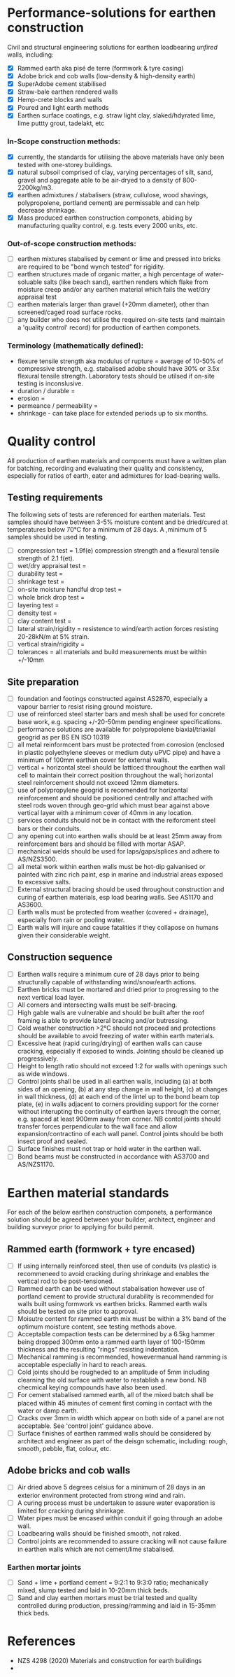# Performance-solutions for earthen construction
Civil and structural engineering solutions for earthen loadbearing _unfired_ walls, including:
  - [x] Rammed earth aka pisé de terre (formwork & tyre casing)
  - [x] Adobe brick and cob walls (low-density & high-density earth)
  - [x] SuperAdobe cement stabilised
  - [x] Straw-bale earthen rendered walls
  - [x] Hemp-crete blocks and walls
  - [x] Poured and light earth methods
  - [x] Earthen surface coatings, e.g. straw light clay, slaked/hdyrated lime, lime puttty grout, tadelakt, etc

### In-Scope construction methods: 
 - [X] currently, the standards for utilising the above materials have only been tested with one-storey buildings.
 - [X] natural subsoil comprised of clay, varying percentages of silt, sand, gravel and aggregate able to be air-dryed to a density of 800-2200kg/m3.
 - [x] earthen admixtures / stabalisers (straw, cullulose, wood shavings, polypropolene, portland cement) are permissable and can help decrease shrinkage.
 - [x] Mass produced earthen construction componets, abiding by manufacturing quality control, e.g. tests every 2000 units, etc.

### Out-of-scope construction methods:
 - [ ] earthen mixtures stabalised by cement or lime and pressed into bricks are required to be "bond wynch tested" for rigidity.
 - [ ] earthen structures made of organic matter, a high percentage of water-soluable salts (like beach sand), earthen renders which flake from moisture creep and/or any earthen material which fails the wet/dry appraisal test
 - [ ] earthen materials larger than gravel (+20mm diameter), other than screened/caged road surface rocks.
 - [ ] any builder who does not utilise the required on-site tests (and maintain a 'quality control' record) for production of earthen componets.

### Terminology (mathematically defined):
 - flexure tensile strength aka modulus of rupture = average of 10-50% of compressive strength, e.g. stabalised adobe should have 30% or 3.5x flexural tensile strength.  Laboratory tests should be utilsed if on-site testing is inconslusive.
 - duration / durable = 
 - erosion =
 - permeance / permeability = 
 - shrinkage - can take place for extended periods up to six months.

# Quality control
All production of earthen materials and compoents must have a written plan for batching, recording and evaluating their quality and consistency, especially for ratios of earth, eater and admixtures for load-bearing walls.

## Testing requirements
The following sets of tests are referenced for earthen materials.  Test samples should have between 3-5% moisture content and be dried/cured at temperatures below 70°C for a minimum of 28 days.  A ,minimum of 5 samples should be used in testing.
 - [ ] compression test = 1.9f(e) compression strength and a flexural tensile strength of 2.1 f(et).
 - [ ] wet/dry appraisal test =
 - [ ] durability test =
 - [ ] shrinkage test = 
 - [ ] on-site moisture handful drop test =
 - [ ] whole brick drop test =
 - [ ] layering test =
 - [ ] density test =
 - [ ] clay content test = 
 - [ ] lateral strain/rigidity = resistence to wind/earth action forces resisting 20-28kN/m at 5% strain.
 - [ ] vertical strain/rigidity = 
 - [ ] tolerances = all materials and build measurements must be within +/-10mm

## Site preparation
 - [ ] foundation and footings constructed against AS2870, especially a vapour barrier to resist rising ground moisture.
 - [ ] use of reinforced steel starter bars and mesh shall be used for concrete base work, e.g. spacing +/-20-50mm pending engineer specifications.
 - [ ] performance solutions are available for polypropolene biaxial/triaxial geogrid as per BS EN ISO 10319
 - [ ] all metal reinformcent bars must be protected from corrosion (enclosed in plastic polyethylene sleeves or medium duty uPVC pipe) and have a minimum of 100mm earthen cover for external walls.
 - [ ] vertical + horizontal steel should be latticed throughout the earthen wall cell to maintain their correct position throughout the wall; horizontal steel reinforcement should not exceed 12mm diameters.
 - [ ] use of polypropylene geogrid is recomended for horizontal reinforcement and should be positioned centrally and attached with steel rods woven through geo-grid which must bear against above vertical layer with a minimum cover of 40mm in any location.
 - [ ] services conduits should not be in contact with the reiforcment steel bars or their conduits.
 - [ ] any opening cut into earthen walls should be at least 25mm away from reinforcement bars and should be filled with mortar ASAP.
 - [ ] mechanical welds should be used for laps/gaps/splices and adhere to AS/NZS3500.
 - [ ] all metal work within earthen walls must be hot-dip galvanised or painted with zinc rich paint, esp in marine and industrial areas exposed to excessive salts.
 - [ ] External structural bracing should be used throughout construction and curing of earthen materials, esp load bearing walls. See AS1170 and AS3600.
 - [ ] Earth walls must be protected from weather (covered + drainage), especially from rain or pooling water.
 - [ ] Earth walls will injure and cause fatalities if they collapose on humans given their considerable weight.

## Construction sequence
  - [ ] Earthen walls require a minimum cure of 28 days prior to being structurally capable of withstanding wind/snow/earth actions.
  - [ ] Earthen bricks must be mortared and dried prior to progressing to the next vertical load layer.
  - [ ] All corners and intersecting walls must be self-bracing.
  - [ ] High gable walls are vulnerable and should be built after the roof framing is able to provide lateral bracing and/or butressing.
  - [ ] Cold weather construction >2°C should not proceed and protections should be available to avoid freezing of water within earth materials.
  - [ ] Excessive heat (rapid curing/drying) of earthen walls can cause cracking, especially if exposed to winds.  Jointing should be cleaned up progressively.
  - [ ] Height to length ratio should not exceed 1:2 for walls with openings such as wide windows.
  - [ ] Control joints shall be used in all earthen walls, including (a) at both sides of an opening, (b) at any step change in wall height, (c) at changes in wall thickness, (d) at each end of the lintel up to the bond beam top plate, (e) in walls adjacent to corners providing support for the corner without interupting the continuity of earthen layers through the corner, e.g. spaced at least 900mm away from corner. NB contol joints should transfer forces perpendicular to the wall face and allow expansion/contractino of each wall panel. Control joints should be both insect proof and sealed.
  - [ ] Surface finishes must not trap or hold water in the earthen wall.
  - [ ] Bond beams must be constructed in accordance with AS3700 and AS/NZS1170.

# Earthen material standards
For each of the below earthen construction componets, a performance solution should be agreed between your builder, architect, engineer and building surveyor prior to applying for build permit.

## Rammed earth (formwork + tyre encased)
 - [ ] If using internally reinforced steel, then use of conduits (vs plastic) is recommeneed to avoid cracking during shrinkage and enables the vertical rod to be post-tensioned.
 - [ ] Rammed earth can be used without stabalisation however use of portland cement to provide structural durability is recommended for walls built using formwork vs earthen bricks.  Rammed earth walls should be tested on site prior to approval.
 - [ ] Moisutre content for rammed earth mix must be within a 3% band of the optimum moisture content, see testing methods above.
 - [ ] Acceptable compaction tests can be determined by a 6.5kg hammer being dropped 300mm onto a rammed earth layer of 100-150mm thickness and the resulting "rings" resisting indentation.
 - [ ] Mechanical ramming is recommended, howevermanual hand ramming is acceptable especially in hard to reach areas.
 - [ ] Cold joints should be rougheded to an amplitude of 5mm including clearning the old surface with water to restablish a new bond.  NB checmical keying compounds have also been used.
 - [ ] For cement stabalised rammed earth, all of the mixed batch shall be placed within 45 minutes of cement first coming in contact with the water or damp earth.
 - [ ] Cracks over 3mm in width which appear on both side of a panel are not acceptable.  See 'control joint' guidance above.
 - [ ] Surface finishes of earthen rammed walls should be considered by architect and engineer as part of the deisgn schematic, including: rough, smooth, pebble, flat, colour, etc.

## Adobe bricks and cob walls
 - [ ] Air dried above 5 degrees celsius for a minimum of 28 days in an exterior environment protected from strong wind and rain.
 - [ ] A curing process must be undertaken to assure water evaporation is limited for cracking during shrinkage.
 - [ ] Water pipes must be encased within conduit if going through an adobe wall.
 - [ ] Loadbearing walls should be finished smooth, not raked.
 - [ ] Control joints are recommended to assure cracking will not cause failure in earthen walls which are not cement/lime stabalised.

### Earthen mortar joints
 - [ ] Sand + lime + portland cement = 9:2:1 to 9:3:0 ratio; mechanically mixed, slump tested and laid in 10-20mm thick beds.
 - [ ] Sand and clay earthen mortars must be trial tested and quality controlled during production, pressing/ramming and laid in 15-35mm thick beds.

# References
  - NZS 4298 (2020) Materials and construction for earth buildings
  - 
